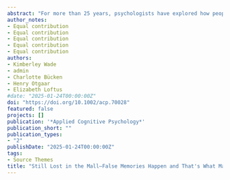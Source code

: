 ```yaml
---
abstract: "For more than 25 years, psychologists have explored how people can develop rich false memories. Murphy et al. (2023) replicated the original “lost in the mall” study (Loftus and Pickrell 1995), demonstrating that 35% of participants developed false beliefs or memories. Andrews and Brewin (in press) reanalyzed Murphy et al.'s data, concluding that participants who developed false memories reported 25% of the suggested details and 50% of their reports were potentially real memories. Based on this, Andrews and Brewin posited that only 4% of Murphy et al.'s participants developed false memories. We take issue with Andrews and Brewin's conclusions. Given human memory is reconstructive, we should expect participants' reports to contain remnants of accurate memories, self or schematic knowledge, or speculation. Moreover, even low false memory rates can be practically important. What matters is that suggestive influences can lead to substantial memory distortions and even plant new events that had not occurred."
author_notes:
- Equal contribution
- Equal contribution
- Equal contribution
- Equal contribution
- Equal contribution
authors:
- Kimberley Wade
- admin
- Charlotte Bücken
- Henry Otgaar
- Elizabeth Loftus
#date: "2025-01-24T00:00:00Z"
doi: "https://doi.org/10.1002/acp.70028"
featured: false
projects: []
publication: '*Applied Cognitive Psychology*'
publication_short: ""
publication_types:
- "2"
publishDate: "2025-01-24T00:00:00Z"
tags:
- Source Themes
title: "Still Lost in the Mall—False Memories Happen and That's What Matters"
---
```




